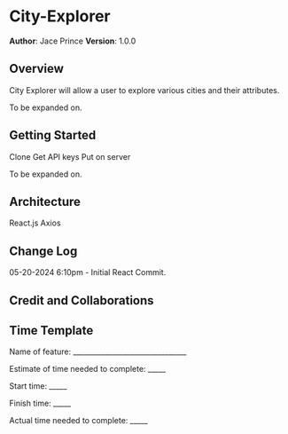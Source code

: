# City-Explorer

**Author**: Jace Prince
**Version**: 1.0.0

## Overview

City Explorer will allow a user to explore various cities and their attributes.

To be expanded on.

## Getting Started

Clone
Get API keys
Put on server

To be expanded on.

## Architecture

React.js
Axios

## Change Log

05-20-2024 6:10pm - Initial React Commit.

## Credit and Collaborations

## Time Template

Name of feature: ________________________________

Estimate of time needed to complete: _____

Start time: _____

Finish time: _____

Actual time needed to complete: _____
